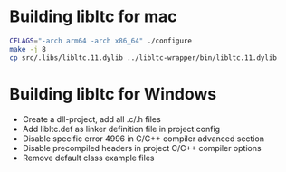 # Building libltc for mac

```bash
CFLAGS="-arch arm64 -arch x86_64" ./configure
make -j 8
cp src/.libs/libltc.11.dylib ../libltc-wrapper/bin/libltc.11.dylib
```

# Building libltc for Windows

* Create a dll-project, add all .c/.h files
* Add libltc.def as linker definition file in project config
* Disable specific error 4996 in C/C++ compiler advanced section
* Disable precompiled headers in project C/C++ compiler options
* Remove default class example files